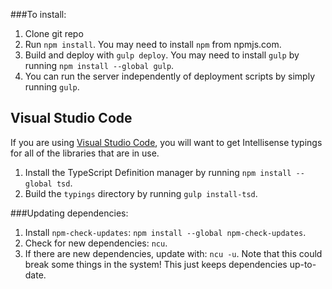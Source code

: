###To install:
1. Clone git repo
2. Run `npm install`. You may need to install `npm` from npmjs.com.
3. Build and deploy with `gulp deploy`. You may need to install `gulp` by running `npm install --global gulp`.
4. You can run the server independently of deployment scripts by simply running `gulp`.

## Visual Studio Code
If you are using [Visual Studio Code](https://code.visualstudio.com/), you will want to get Intellisense typings for all of the libraries that are in use.
1. Install the TypeScript Definition manager by running `npm install --global tsd`.
2. Build the `typings` directory by running `gulp install-tsd`.



###Updating dependencies:
1. Install `npm-check-updates`: `npm install --global npm-check-updates`.
2. Check for new dependencies: `ncu`.
3. If there are new dependencies, update with: `ncu -u`. Note that this could break some things in the system! This just keeps dependencies up-to-date.
